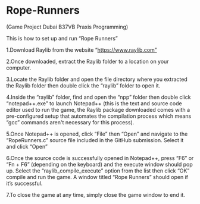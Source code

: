# Rope-Runners
(Game Project Dubai B37VB Praxis Programming)

This is how to set up and run “Rope Runners”

1.Download Raylib from the website “https://www.raylib.com” 

2.Once downloaded, extract the Raylib folder to a location on your computer.

3.Locate the Raylib folder and open the file directory where you extracted the Raylib folder then 
double click the “raylib” folder to open it.

4.Inside the “raylib” folder, find and open the “npp” folder then double click “notepad++.exe” to launch Notepad++ 
(this is the text and source code editor used to run the game, the Raylib package 
downloaded comes with a pre-configured setup that automates the compilation process
which means “gcc” commands aren't necessary for this process).

5.Once Notepad++ is opened, click “File” then “Open” and 
navigate to the “RopeRunners.c” source file included in the GitHub submission. Select it and click “Open”

6.Once the source code is successfully opened in Notepad++, press “F6” or “Fn + F6” (depending on the keyboard) 
and the execute window should pop up. 
Select the “raylib_compile_execute” option from the list then click “OK” compile and run the game. 
A window titled “Rope Runners” should open if it’s successful.

7.To close the game at any time, simply close the game window to end it.
